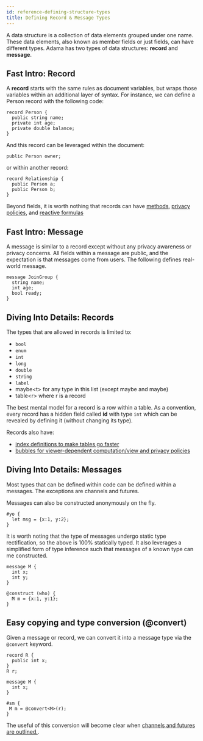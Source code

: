 ```yaml
---
id: reference-defining-structure-types
title: Defining Record & Message Types
---
```


A data structure is a collection of data elements grouped under one name. These data elements, also known as member fields or just fields, can have different types. Adama has two types of data structures: **record** and **message**. 

## Fast Intro: Record

A **record** starts with the same rules as document variables, but wraps those variables within an additional layer of syntax. For instance, we can define a Person record with the following code:

```adama
record Person {
  public string name;
  private int age;
  private double balance;
}
```
And this record can be leveraged within the document:
```adama
public Person owner;
```
or within another record:
```adama
record Relationship {
  public Person a;
  public Person b;
}
```

Beyond fields, it is worth nothing that records can have [methods](/docs/reference-methods-on-records), [privacy policies](/docs/reference-privacy-and-bubbles), and [reactive formulas](/docs/reference-reactive-formulas)

## Fast Intro: Message

A message is similar to a record except without any privacy awareness or privacy concerns. All fields within a message are public, and the expectation is that messages come from users. The following defines real-world message.

```adama
message JoinGroup {
  string name;
  int age;
  bool ready;
}
```

## Diving Into Details: Records
The types that are allowed in records is limited to:
* ```bool```
* ```enum```
* ```int```
* ```long```
* ```double```
* ```string```
* ```label```
* maybe&lt;t&gt; for any type in this list (except maybe and maybe)
* table&lt;r&gt; where r is a record 

The best mental model for a record is a row within a table. As a convention, every record has a hidden field called **id** with type ```int``` which can be revealed by defining it (without changing its type).

Records also have:
* [index definitions to make tables go faster](/docs/reference-tables-linq)
* [bubbles for viewer-dependent computation/view and privacy policies](/docs/reference-privacy-and-bubbles)

## Diving Into Details: Messages

Most types that can be defined within code can be defined within a messages. The exceptions are channels and futures.

Messages can also be constructed anonymously on the fly.
```adama
#yo {
  let msg = {x:1, y:2};  
}
```

It is worth noting that the type of messages undergo static type rectification, so the above is 100% statically typed. It also leverages a simplified form of type inference such that messages of a known type can me constructed.
```adama
message M {
  int x;
  int y;
}

@construct (who) {
  M m = {x:1, y:1};
}
```

## Easy copying and type conversion (@convert)

Given a message or record, we can convert it into a message type via the  ```@convert``` keyword.
```adama
record R {
  public int x;
}
R r;

message M {
  int x;
}

#sm {
 M m = @convert<M>(r);
}
```

The useful of this conversion will become clear when [channels and futures are outlined.](/docs/reference-channels-handlers-futures).
